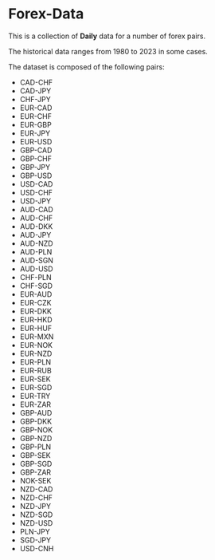 # Forex-Data

This is a collection of **Daily** data for a number of forex pairs.

The historical data ranges from 1980 to 2023 in some cases.

The dataset is composed of the following pairs:

* CAD-CHF
* CAD-JPY
* CHF-JPY
* EUR-CAD
* EUR-CHF
* EUR-GBP
* EUR-JPY
* EUR-USD
* GBP-CAD
* GBP-CHF
* GBP-JPY
* GBP-USD
* USD-CAD
* USD-CHF
* USD-JPY
* AUD-CAD
* AUD-CHF
* AUD-DKK
* AUD-JPY
* AUD-NZD
* AUD-PLN
* AUD-SGN
* AUD-USD
* CHF-PLN
* CHF-SGD
* EUR-AUD
* EUR-CZK
* EUR-DKK
* EUR-HKD
* EUR-HUF
* EUR-MXN
* EUR-NOK
* EUR-NZD
* EUR-PLN
* EUR-RUB
* EUR-SEK
* EUR-SGD
* EUR-TRY
* EUR-ZAR
* GBP-AUD
* GBP-DKK
* GBP-NOK
* GBP-NZD
* GBP-PLN
* GBP-SEK
* GBP-SGD
* GBP-ZAR
* NOK-SEK
* NZD-CAD
* NZD-CHF
* NZD-JPY
* NZD-SGD
* NZD-USD
* PLN-JPY
* SGD-JPY
* USD-CNH